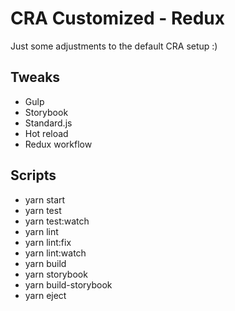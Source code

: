 # CRA Customized - Redux

Just some adjustments to the default CRA setup :)

## Tweaks

- Gulp
- Storybook
- Standard.js
- Hot reload
- Redux workflow

## Scripts

- yarn start
- yarn test
- yarn test:watch
- yarn lint
- yarn lint:fix
- yarn lint:watch
- yarn build
- yarn storybook
- yarn build-storybook
- yarn eject